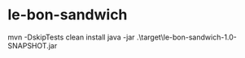 # le-bon-sandwich

mvn -DskipTests clean install
java -jar .\target\le-bon-sandwich-1.0-SNAPSHOT.jar
